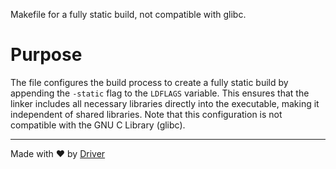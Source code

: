 <!--------------------------------------------------------------------------------->
<!-- IMPORTANT: This file is auto-generated by Driver (https://driver.ai). -------->
<!-- Manual edits may be overwritten on future commits. --------------------------->
<!--------------------------------------------------------------------------------->

Makefile for a fully static build, not compatible with glibc.

# Purpose
The file configures the build process to create a fully static build by appending the `-static` flag to the `LDFLAGS` variable. This ensures that the linker includes all necessary libraries directly into the executable, making it independent of shared libraries. Note that this configuration is not compatible with the GNU C Library (glibc).

---
Made with ❤️ by [Driver](https://www.driver.ai/)